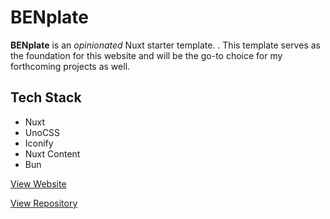 

# BENplate

**BENplate** is an *opinionated* Nuxt starter template. . This template serves as the foundation for this website and will be the go-to choice for my forthcoming projects as well.


## Tech Stack

-   Nuxt
-   UnoCSS
-   Iconify
-   Nuxt Content
-   Bun

<a class='btn' href='https://benplate.vercel.app/' target='_blank'>View Website</a>

<a class='btn' href='https://github.com/buraiyen/benplate' target='_blank'>View Repository</a>

